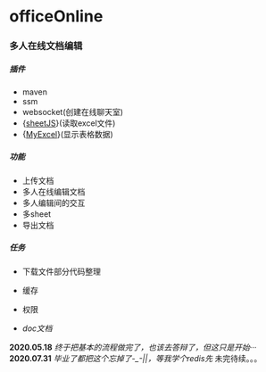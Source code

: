 # officeOnline
### 多人在线文档编辑

##### 插件
* maven
* ssm
* websocket(创建在线聊天室)
* {[sheetJS](https://github.com/SheetJS/sheetjs)}(读取excel文件)
* {[MyExcel](https://gitee.com/beany/myExcel)}(显示表格数据)

##### 功能

* 上传文档
* 多人在线编辑文档
* 多人编辑间的交互
* 多sheet
* 导出文档

##### 任务

* 下载文件部分代码整理
* 缓存
* 权限

* *doc文档*


**2020.05.18** *终于把基本的流程做完了，也该去答辩了，但这只是开始···*
**2020.07.31** *毕业了都把这个忘掉了-_-||，等我学个redis先*
未完待续。。。
